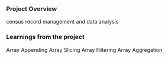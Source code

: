 ### Project Overview

 census record management and data analysis


### Learnings from the project

 Array Appending
Array Slicing
Array Filtering
Array Aggregation


